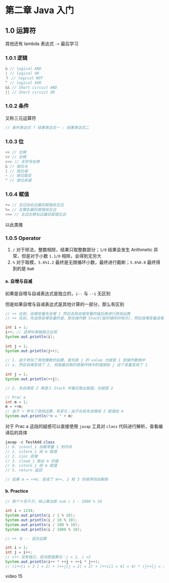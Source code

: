 # 第二章 Java 入门

## 1.0 运算符

其他还有 lambda 表达式 `->` 最后学习

### 1.0.1 逻辑

```java
& // logical AND
| // logical OR
！ // logical NOT
^ // logical XOR
&& // Short circuit AND
|| // Short circuit OR
```

### 1.0.2 条件

又称三元运算符

```java
// 条件表达式 ? 结果表达式一 : 结果表达式二
```

### 1.0.3 位

```java
<< // 左移
>> // 右移
>>> // 无符号右移
& // 按位与
| // 按位或
~ // 按位取反
^ // 按位异或
```

### 1.0.4 赋值

```java
+= // 左边加右边最后赋值给左边
%= // 左模右最后赋值给左边
<<= // 左边左移右边最后赋值左边
```

以此类推

### 1.0.5 Operator

1. `/` 对于除法，整数相除，结果只取整数部分；`1/0` 结果会发生 Arithmetic 异常，但是对于小数 `1.1/0` 相除，会得到无穷大
2. `%` 对于取模，`5.6%1.2` 最终是无限循环小数，最终进行截断；`5.6%0.0` 最终得到的是 `NaN`

#### a. 自增与自减

如果是自增与自减表达式是独立的，`i--` 与 `--i` 无区别

但是如果自增与自减表达式是其他计算的一部分，那么有区别

```java
// ++ 在前，自增变量先自增 1 然后去除自增变量的值后再进行其他运算
// ++ 在后，先去除自增变量的值，放在操作数 Stack[临时储存的地方]，然后自增变量自增 1，取栈中的值运算

int i = 1;
i++; // 这样叫单独独立出现
System.out.println(i);
    
int j = 1;
System.out.println(j++);
    
// 1. 由于参加了其他算数的运算，是先取 j 的 value 也就是 1 到操作数栈中
// a. 然后自增变成了 2, 但是最后取的是操作栈中的值赋给 j 这个变量变成了 1
    
int j = 1;
System.out.println(++j);

// 2. 先自增变 2 再放入 Stack 中最后取出赋值，也就是 2
```

```java
// Prac a
int m = 1;
m = ++m; 
// 由于 + 参与了其他运算，有变化；由于在前先自增成 2 赋值给 m
System.out.println("m = " + m)
```

对于 Prac a 这段的疑惑可以直接使用 `javap` 工具对 `class` 代码进行解析，查看编译后的具体

```java
javap -c TestAdd.class
// 0. iconst_1 加载常量 1 到内存
// 1. istore_1 给 m 赋值
// 2. iinc 自增
// 3. iload_1 取出 m 的值
// 4. istore_1 给 m 赋值
// 5. return 返回

// 如果 m = ++m; 变成了 m++, 2 和 3 的顺序则会颠倒
```

#### b. Practice

```java
// 取个十百千万，核心算法即 num / 1 - 1000 % 10

int i = 1234;
System.out.println(i / 1 % 10);
System.out.println(i / 10 % 10);
System.out.println(i / 100 % 10);
System.out.println(i / 1000 % 10);
```

```java
// ++ 与 -- 混合运算

int i = 1;
int j = i++; 
// i++ 没有独立，启动赋值算法：j = 1, i =2
System.out.println(i++ * ++j + ++i * j++);
// (i++[i = 3 ] = 2) + (++j[j = 2] = 2) + (++i[i = 4] = 4) * (j++[j = 3] = 2) = 2*2 + 4*2 = 12
```

video 15









